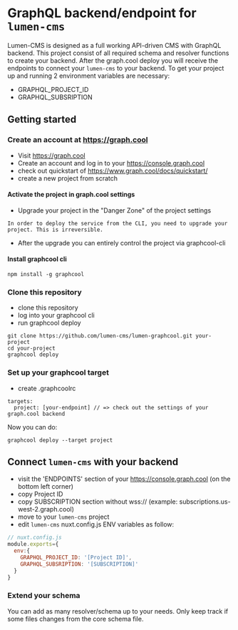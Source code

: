 # GraphQL backend/endpoint for `lumen-cms`

Lumen-CMS is designed as a full working API-driven CMS with GraphQL backend. This project consist of all required schema and resolver functions to create your backend. After the graph.cool deploy you will receive the endpoints to connect your `lumen-cms` to your backend.
To get your project up and running 2 environment variables are necessary:
* GRAPHQL_PROJECT_ID
* GRAPHQL_SUBSRIPTION

## Getting started

### Create an account at https://graph.cool
* Visit https://graph.cool
* Create an account and log in to your https://console.graph.cool
* check out quickstart of https://www.graph.cool/docs/quickstart/ 
* create a new project from scratch

#### Activate the project in graph.cool settings
* Upgrade your project in the "Danger Zone" of the project settings
```
In order to deploy the service from the CLI, you need to upgrade your project. This is irreversible.
```
* After the upgrade you can entirely control the project via graphcool-cli

#### Install graphcool cli
```
npm install -g graphcool
```

### Clone this repository
* clone this repository
* log into your graphcool cli
* run graphcool deploy
```
git clone https://github.com/lumen-cms/lumen-graphcool.git your-project
cd your-project
graphcool deploy
```

### Set up your graphcool target
* create .graphcoolrc
```
targets:
  project: [your-endpoint] // => check out the settings of your graph.cool backend
```
Now you can do:
```
graphcool deploy --target project
```

## Connect `lumen-cms` with your backend
* visit the 'ENDPOINTS' section of your https://console.graph.cool (on the bottom left corner)
* copy Project ID
* copy SUBSCRIPTION section without wss:// (example: subscriptions.us-west-2.graph.cool)
* move to your `lumen-cms` project
* edit `lumen-cms` nuxt.config.js ENV variables as follow:
```js
// nuxt.config.js
module.exports={
  env:{
    GRAPHQL_PROJECT_ID: '[Project ID]',
    GRAPHQL_SUBSRIPTION: '[SUBSCRIPTION]'
  }
}
```

### Extend your schema
You can add as many resolver/schema up to your needs. Only keep track if some files changes from the core schema file.

